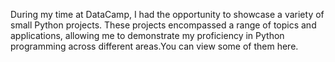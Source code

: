 During my time at DataCamp, I had the opportunity to showcase a variety of small Python projects. These projects encompassed a range of topics and applications, allowing me to demonstrate my proficiency in Python programming across different areas.You can view some of them here. 
